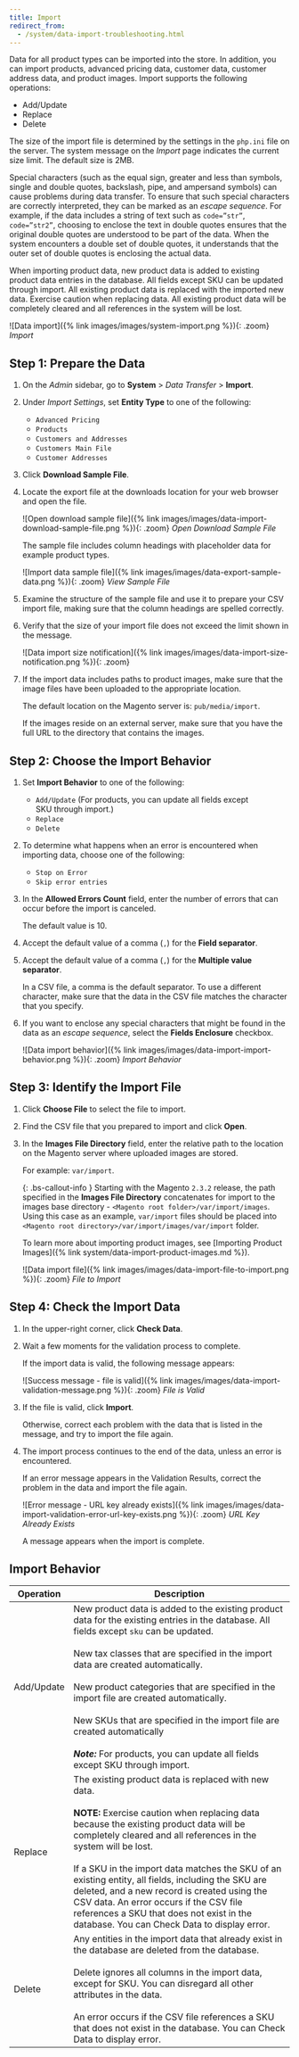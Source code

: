 ```yaml
---
title: Import
redirect_from: 
  - /system/data-import-troubleshooting.html
---
```


Data for all product types can be imported into the store. In addition, you can import products, advanced pricing data, customer data, customer address data, and product images. Import supports the following operations:

- Add/Update
- Replace
- Delete

The size of the import file is determined by the settings in the `php.ini` file on the server. The system message on the _Import_ page indicates the current size limit. The default size is 2MB.

Special characters (such as the equal sign, greater and less than symbols, single and double quotes, backslash, pipe, and ampersand symbols) can cause problems during data transfer. To ensure that such special characters are correctly interpreted, they can be marked as an _escape sequence_. For example, if the data includes a string of text such as `code=”str”`, `code=”str2”`, choosing to enclose the text in double quotes ensures that the original double quotes are understood to be part of the data. When the system encounters a double set of double quotes, it understands that the outer set of double quotes is enclosing the actual data.

When importing product data, new product data is added to existing product data entries in the database. All fields except SKU can be updated through import. All existing product data is replaced with the imported new data. Exercise caution when replacing data. All existing product data will be completely cleared and all references in the system will be lost.

![Data import]({% link images/images/system-import.png %}){: .zoom}
_Import_

## Step 1: Prepare the Data

1. On the _Admin_ sidebar, go to **System** > _Data Transfer_ > **Import**.

1. Under _Import Settings_, set **Entity Type** to one of the following:

    - `Advanced Pricing`
    - `Products`
    - `Customers and Addresses`
    - `Customers Main File`
    - `Customer Addresses`

1. Click **Download Sample File**.

1. Locate the export file at the downloads location for your web browser and open the file.

    ![Open download sample file]({% link images/images/data-import-download-sample-file.png %}){: .zoom}
    _Open Download Sample File_

    The sample file includes column headings with placeholder data for example product types.

    ![Import data sample file]({% link images/images/data-export-sample-data.png %}){: .zoom}
    _View Sample File_

1. Examine the structure of the sample file and use it to prepare your CSV import file, making sure that the column headings are spelled correctly.

1. Verify that the size of your import file does not exceed the limit shown in the message.

    ![Data import size notification]({% link images/images/data-import-size-notification.png %}){: .zoom}

1. If the import data includes paths to product images, make sure that the image files have been uploaded to the appropriate location.

   The default location on the Magento server is: `pub/media/import`.

    If the images reside on an external server, make sure that you have the full URL to the directory that contains the images.

## Step 2: Choose the Import Behavior

1. Set **Import Behavior** to one of the following:

    - `Add/Update` (For products, you can update all fields except SKU through import.)
    - `Replace`
    - `Delete`

1. To determine what happens when an error is encountered when importing data, choose one of the following:

    - `Stop on Error`
    - `Skip error entries`

1. In the **Allowed Errors Count** field, enter the number of errors that can occur before the import is canceled.

   The default value is 10.

1. Accept the default value of a comma (`,`) for the **Field separator**.

1. Accept the default value of a comma (`,`) for the **Multiple value separator**.

    In a CSV file, a comma is the default separator. To use a different character, make sure that the data in the CSV file matches the character that you specify.

1. If you want to enclose any special characters that might be found in the data as an _escape sequence_, select the **Fields Enclosure** checkbox.

    ![Data import behavior]({% link images/images/data-import-import-behavior.png %}){: .zoom} 
    _Import Behavior_

## Step 3: Identify the Import File

1. Click **Choose File** to select the file to import.

1. Find the CSV file that you prepared to import and click **Open**.

1. In the **Images File Directory** field, enter the relative path to the location on the Magento server where uploaded images are stored. 

   For example: `var/import`.

   {: .bs-callout-info }
   Starting with the Magento `2.3.2` release, the path specified in the **Images File Directory** concatenates for import to the images base directory - `<Magento root folder>/var/import/images`. Using this case as an example, `var/import` files should be placed into `<Magento root directory>/var/import/images/var/import` folder.

   To learn more about importing product images, see [Importing Product Images]({% link system/data-import-product-images.md %}).

    ![Data import file]({% link images/images/data-import-file-to-import.png %}){: .zoom}
    _File to Import_

## Step 4: Check the Import Data

1. In the upper-right corner, click **Check Data**.

1. Wait a few moments for the validation process to complete.

   If the import data is valid, the following message appears:

    ![Success message - file is valid]({% link images/images/data-import-validation-message.png %}){: .zoom}
    _File is Valid_

1. If the file is valid, click **Import**.

   Otherwise, correct each problem with the data that is listed in the message, and try to import the file again.

1. The import process continues to the end of the data, unless an error is encountered.

    If an error message appears in the Validation Results, correct the problem in the data and import the file again.

    ![Error message - URL key already exists]({% link images/images/data-import-validation-error-url-key-exists.png %}){: .zoom}
    _URL Key Already Exists_

    A message appears when the import is complete.

## Import Behavior

Operation | Description
--------- | -----------
Add/Update| New product data is added to the existing product data for the existing entries in the database. All fields except `sku` can be updated.<br><br>New tax classes that are specified in the import data are created automatically.<br><br>New product categories that are specified in the import file are created automatically.<br><br>New SKUs that are specified in the import file are created automatically<br><br>**_Note:_** For products, you can update all fields except SKU through import.
Replace| The existing product data is replaced with new data.<br><br>**NOTE:** Exercise caution when replacing data because the existing product data will be completely cleared and all  references in the system will be lost.<br><br>If a SKU in the import data matches the SKU of an existing entity, all fields, including the SKU are deleted, and a new record is created using the CSV data. An error occurs if the CSV file references a SKU that does not exist in the database. You can Check Data to display error.
Delete| Any entities in the import data that already exist in the database are deleted from the database.<br><br>Delete ignores all columns in the import data, except for SKU. You can disregard all other attributes in the data.<br><br>An error occurs if the CSV file references a SKU that does not exist in the database. You can Check Data to display error.
